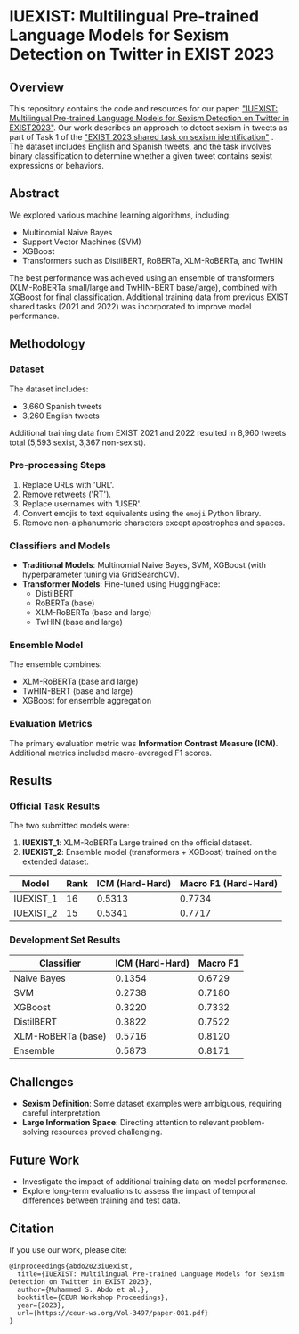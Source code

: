 # IUEXIST: Multilingual Pre-trained Language Models for Sexism Detection on Twitter in EXIST 2023

## Overview
This repository contains the code and resources for our paper: ["IUEXIST: Multilingual Pre-trained Language Models for Sexism Detection on Twitter in EXIST2023"](https://ceur-ws.org/Vol-3497/paper-081.pdf). Our work describes an approach to detect sexism in tweets as part of Task 1 of the ["EXIST 2023 shared task on sexism identification"](https://link.springer.com/chapter/10.1007/978-3-031-28241-6_68) . The dataset includes English and Spanish tweets, and the task involves binary classification to determine whether a given tweet contains sexist expressions or behaviors.

## Abstract
We explored various machine learning algorithms, including:
- Multinomial Naive Bayes
- Support Vector Machines (SVM)
- XGBoost
- Transformers such as DistilBERT, RoBERTa, XLM-RoBERTa, and TwHIN

The best performance was achieved using an ensemble of transformers (XLM-RoBERTa small/large and TwHIN-BERT base/large), combined with XGBoost for final classification. Additional training data from previous EXIST shared tasks (2021 and 2022) was incorporated to improve model performance.

## Methodology
### Dataset
The dataset includes:
- 3,660 Spanish tweets
- 3,260 English tweets

Additional training data from EXIST 2021 and 2022 resulted in 8,960 tweets total (5,593 sexist, 3,367 non-sexist).

### Pre-processing Steps
1. Replace URLs with 'URL'.
2. Remove retweets ('RT').
3. Replace usernames with 'USER'.
4. Convert emojis to text equivalents using the `emoji` Python library.
5. Remove non-alphanumeric characters except apostrophes and spaces.

### Classifiers and Models
- **Traditional Models**: Multinomial Naive Bayes, SVM, XGBoost (with hyperparameter tuning via GridSearchCV).
- **Transformer Models**: Fine-tuned using HuggingFace:
  - DistilBERT
  - RoBERTa (base)
  - XLM-RoBERTa (base and large)
  - TwHIN (base and large)

### Ensemble Model
The ensemble combines:
- XLM-RoBERTa (base and large)
- TwHIN-BERT (base and large)
- XGBoost for ensemble aggregation

### Evaluation Metrics
The primary evaluation metric was **Information Contrast Measure (ICM)**. Additional metrics included macro-averaged F1 scores.

## Results
### Official Task Results
The two submitted models were:
1. **IUEXIST_1**: XLM-RoBERTa Large trained on the official dataset.
2. **IUEXIST_2**: Ensemble model (transformers + XGBoost) trained on the extended dataset.

| Model      | Rank | ICM (Hard-Hard) | Macro F1 (Hard-Hard) |
|------------|------|-----------------|-----------------------|
| IUEXIST_1  | 16   | 0.5313          | 0.7734                |
| IUEXIST_2  | 15   | 0.5341          | 0.7717                |

### Development Set Results
| Classifier          | ICM (Hard-Hard) | Macro F1 |
|---------------------|-----------------|----------|
| Naive Bayes         | 0.1354          | 0.6729   |
| SVM                 | 0.2738          | 0.7180   |
| XGBoost             | 0.3220          | 0.7332   |
| DistilBERT          | 0.3822          | 0.7522   |
| XLM-RoBERTa (base)  | 0.5716          | 0.8120   |
| Ensemble            | 0.5873          | 0.8171   |

## Challenges
- **Sexism Definition**: Some dataset examples were ambiguous, requiring careful interpretation.
- **Large Information Space**: Directing attention to relevant problem-solving resources proved challenging.

## Future Work
- Investigate the impact of additional training data on model performance.
- Explore long-term evaluations to assess the impact of temporal differences between training and test data.

## Citation
If you use our work, please cite:
```
@inproceedings{abdo2023iuexist,
  title={IUEXIST: Multilingual Pre-trained Language Models for Sexism Detection on Twitter in EXIST 2023},
  author={Muhammed S. Abdo et al.},
  booktitle={CEUR Workshop Proceedings},
  year={2023},
  url={https://ceur-ws.org/Vol-3497/paper-081.pdf}
}
```
